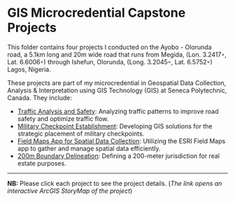 # GIS Microcredential Capstone Projects
This folder contains four projects I conducted on the Ayobo - Olorunda road, a 5.1km long and 20m wide road that
runs from Megida, (Lon. 3.2417◦, Lat. 6.6006◦) through Ishefun, Olorunda, (Long. 3.2045◦, Lat. 6.5752◦) Lagos, Nigeria. 

These projects are part of my microcredential in Geospatial Data Collection, Analysis & Interpretation using GIS Technology (GIS) 
at Seneca Polytechnic, Canada. They include:
- [Traffic Analysis and Safety](https://drive.google.com/file/d/1-LFS324v1APkLt7mgybzn6i0YaM3ZvI9/view?usp=drive_link): Analyzing traffic patterns to improve road safety and optimize traffic flow.
- [Military Checkpoint Establishment](https://drive.google.com/file/d/1RTem5bdt5AWOhkDCwZXbOuGIlpn6BWOd/view?usp=drive_link): Developing GIS solutions for the strategic placement of military checkpoints.
- [Field Maps App for Spatial Data Collection](https://drive.google.com/file/d/1ZHNpqS4IoPLO0mEBtyCZPubhGNZ9jCwR/view?usp=drive_link): Utilizing the ESRI Field Maps app to gather and manage spatial data efficiently.
- [200m Boundary Delineation](https://arcg.is/1rGqa10): Defining a 200-meter jurisdiction for real estate purposes.

---
**NB:** Please click each project to see the project details. (_The link opens an interactive ArcGIS StoryMap of the project_)
